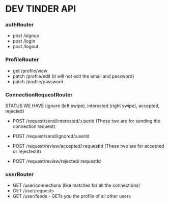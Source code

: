 # DEV TINDER API

### authRouter
- post /signup
- post /login
- post /logout 

### ProfileRouter
- get /profile/view
- patch /profile/edit (it will not edit the email and password)
- patch /profile/password


### ConnectionRequestRouter
STATUS WE HAVE (ignore (left swipe), interested (right swipe), accepted, rejected)
- POST /request/send/interested/:userId (These two are for sending the connection request)
- POST /request/send/ignored/:userId 

- POST /request/review/accepted/:requestId (These two are for accepted or rejected it)
- POST /request/review/rejected/:requestId


### userRouter
- GET /user/connections (like matches for all the connections)
- GET /user/requests 
- GET /user/feeds - GETs you the profile of all other users 
